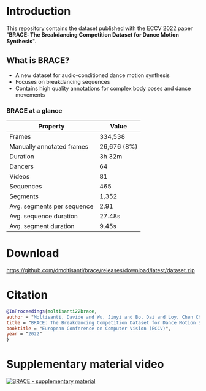 # Introduction

This repository contains the dataset published with the ECCV 2022 paper "**BRACE: The Breakdancing Competition Dataset for Dance Motion Synthesis**".

## What is BRACE?

- A new dataset for audio-conditioned dance motion synthesis
- Focuses on breakdancing sequences
- Contains high quality annotations for complex body poses and dance movements

### BRACE at a glance

| Property                   | Value        |
| -------------------------- | ------------ |
| Frames                     | 334,538      |
| Manually annotated frames  | 26,676 (8%)  |
| Duration                   | 3h 32m       |
| Dancers                    | 64           |
| Videos                     | 81           |
| Sequences                  | 465          |
| Segments                   | 1,352        |
| Avg. segments per sequence | 2.91         |
| Avg. sequence duration     | 27.48s       |
| Avg. segment duration      | 9.45s        |



# Download

https://github.com/dmoltisanti/brace/releases/download/latest/dataset.zip

# Citation

```bibtex
@InProceedings{moltisanti22brace,
author = "Moltisanti, Davide and Wu, Jinyi and Bo, Dai and Loy, Chen Change",
title = "BRACE: The Breakdancing Competition Dataset for Dance Motion Synthesis",
booktitle = "European Conference on Computer Vision (ECCV)",
year = "2022"
}
```

# Supplementary material video

[![BRACE - supplementary material](https://img.youtube.com/vi/IIL7yeALxaQ/0.jpg)](http://www.youtube.com/watch?v=IIL7yeALxaQ)
